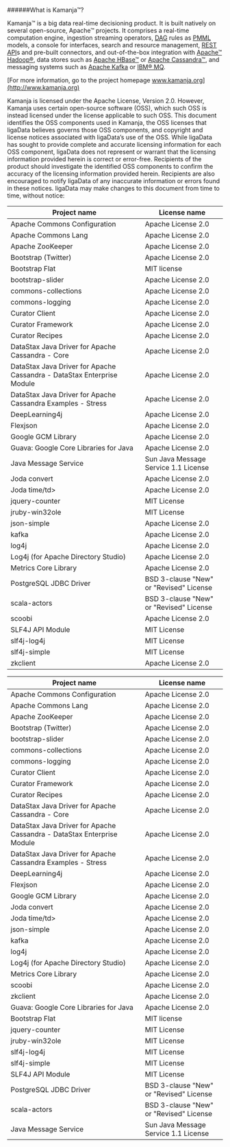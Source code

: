 ######What is Kamanja&#8482;?

Kamanja&#8482; is a big data real-time decisioning product. It is built natively on several open-source, Apache&#8482; projects. It comprises a real-time computation engine, ingestion streaming operators, [DAG](https://github.com/ligaDATA/Kamanja/wiki/Glossary#d) rules as [PMML](http://www.ibm.com/developerworks/library/ba-ind-PMML1/) models, a console for interfaces, search and resource management, [REST](http://rest.elkstein.org/2008/02/what-is-rest.html) [API](https://github.com/ligaDATA/Kamanja/wiki/Glossary#a)s and pre-built connectors, and out-of-the-box integration with [Apache&#8482; Hadoop&#174;](https://hadoop.apache.org/), data stores such as [Apache HBase&#8482;](http://hbase.apache.org/) or [Apache Cassandra&#8482;](http://cassandra.apache.org/), and messaging systems such as [Apache Kafka](http://kafka.apache.org/) or [IBM&#174; MQ](http://www-03.ibm.com/software/products/en/ibm-mq).

[For more information, go to the project homepage www.kamanja.org](http://www.kamanja.org)

Kamanja is licensed under the Apache License, Version 2.0.  However, Kamanja uses certain open-source software (OSS), which such OSS is instead licensed under the license applicable to such OSS.  This document identifies the OSS components used in Kamanja, the OSS licenses that ligaData  believes governs those OSS components, and copyright and license notices associated with ligaData’s use of the OSS. While ligaData has sought to provide complete and accurate licensing information for each OSS component, ligaData  does not represent or warrant that the licensing information provided herein is correct or error-free. Recipients of the product should investigate the identified OSS components to confirm the accuracy of the licensing information provided herein. Recipients are also encouraged to notify ligaData of any inaccurate information or errors found in these notices. ligaData may make changes to this document from time to time, without notice:

<table>
<tr>
<th>Project name</th>
<th>License name</th>
</tr>
<tbody>
<tr>
<td>Apache Commons Configuration</td>
<td>Apache License 2.0</td>
</tr>
<tr>
<td>Apache Commons Lang</td>
<td>Apache License 2.0</td>
</tr>
<tr>
<td>Apache ZooKeeper</td>
<td>Apache License 2.0</td>
</tr>
<tr>
<td>Bootstrap (Twitter)</td>
<td>Apache License 2.0</td>
</tr>
<tr>
<td>Bootstrap Flat</td>
<td>MIT license</td>
</tr>
<tr>
<td>bootstrap-slider</td>
<td> Apache License 2.0</td>
</tr>
<tr>
<td>commons-collections</td>
<td>Apache License 2.0</td>
</tr>
<tr>
<td>commons-logging</td>
<td>Apache License 2.0</td>
</tr>
<tr>
<td>Curator Client</td>
<td>Apache License 2.0</td>
</tr>
<tr>
<td>Curator Framework</td>
<td>Apache License 2.0</td>
</tr>
<tr>
<td>Curator Recipes</td>
<td>Apache License 2.0</td>
</tr>
<tr>
<td>DataStax Java Driver for Apache Cassandra - Core</td>
<td>Apache License 2.0</td>
</tr>
<tr>
<td>DataStax Java Driver for Apache Cassandra - DataStax Enterprise Module</td>
<td>Apache License 2.0</td>
</tr>
<tr>
<td>DataStax Java Driver for Apache Cassandra Examples - Stress</td>
<td>Apache License 2.0</td>
</tr>
<tr>
<td>DeepLearning4j</td>
<td>Apache License 2.0</td>
</tr>
<tr>
<td>Flexjson</td>
<td>Apache License 2.0</td>
</tr>
<tr>
<td>Google GCM Library</td>
<td>Apache License 2.0</td>
</tr>
<tr>
<td>Guava: Google Core Libraries for Java</td>
<td>Apache License 2.0</td>
</tr>
<tr>
<td>Java Message Service</td>
<td>Sun Java Message Service 1.1 License</td>
</tr>
<tr>
<td>Joda convert</td>
<td>Apache License 2.0</td>
</tr>
<tr>
<td>Joda time/td>
<td>Apache License 2.0</td>
</tr>
<tr>
<td>jquery-counter</td>
<td>MIT License</td>
</tr>
<tr>
<td>jruby-win32ole</td>
<td>MIT License</td>
</tr>
<tr>
<td>json-simple</td>
<td>Apache License 2.0</td>
</tr>
<tr>
<td>kafka</td>
<td>Apache License 2.0</td>
</tr>
<tr>
<td>log4j</td>
<td>Apache License 2.0</td>
</tr>
<tr>
<td>Log4j (for Apache Directory Studio)</td>
<td>Apache License 2.0</td>
</tr>
<tr>
<td>Metrics Core Library</td>
<td>Apache License 2.0</td>
</tr>
<tr>
<td>PostgreSQL JDBC Driver</td>
<td>BSD 3-clause "New" or "Revised" License</td>
</tr>
<tr>
<td>scala-actors</td>
<td>BSD 3-clause "New" or "Revised" License</td>
</tr>
<tr>
<td>scoobi</td>
<td>Apache License 2.0</td>
</tr>
<tr>
<td>SLF4J API Module</td>
<td>MIT License</td>
</tr>
<tr>
<td>slf4j-log4j</td>
<td>MIT License</td>
</tr>
<tr>
<td>slf4j-simple</td>
<td>MIT License</td>
</tr>
<tr>
<td>zkclient</td>
<td>Apache License 2.0</td>
</tr>
</tbody>
</table>

<table>
<tr>
<th>Project name</th>
<th>License name</th>
</tr>
<tbody>
<tr>
<td>Apache Commons Configuration</td>
<td>Apache License 2.0</td>
</tr>
<tr>
<td>Apache Commons Lang</td>
<td>Apache License 2.0</td>
</tr>
<tr>
<td>Apache ZooKeeper</td>
<td>Apache License 2.0</td>
</tr>
<tr>
<td>Bootstrap (Twitter)</td>
<td>Apache License 2.0</td>
</tr>
<tr>
<td>bootstrap-slider</td>
<td> Apache License 2.0</td>
</tr>
<tr>
<td>commons-collections</td>
<td>Apache License 2.0</td>
</tr>
<tr>
<td>commons-logging</td>
<td>Apache License 2.0</td>
</tr>
<tr>
<td>Curator Client</td>
<td>Apache License 2.0</td>
</tr>
<tr>
<td>Curator Framework</td>
<td>Apache License 2.0</td>
</tr>
<tr>
<td>Curator Recipes</td>
<td>Apache License 2.0</td>
</tr>
<tr>
<td>DataStax Java Driver for Apache Cassandra - Core</td>
<td>Apache License 2.0</td>
</tr>
<tr>
<td>DataStax Java Driver for Apache Cassandra - DataStax Enterprise Module</td>
<td>Apache License 2.0</td>
</tr>
<tr>
<td>DataStax Java Driver for Apache Cassandra Examples - Stress</td>
<td>Apache License 2.0</td>
</tr>
<tr>
<td>DeepLearning4j</td>
<td>Apache License 2.0</td>
</tr>
<tr>
<td>Flexjson</td>
<td>Apache License 2.0</td>
</tr>
<tr>
<td>Google GCM Library</td>
<td>Apache License 2.0</td>
</tr>
<tr>
<td>Joda convert</td>
<td>Apache License 2.0</td>
</tr>
<tr>
<td>Joda time/td>
<td>Apache License 2.0</td>
</tr>
<tr>
<td>json-simple</td>
<td>Apache License 2.0</td>
</tr>
<tr>
<td>kafka</td>
<td>Apache License 2.0</td>
</tr>
<tr>
<td>log4j</td>
<td>Apache License 2.0</td>
</tr>
<tr>
<td>Log4j (for Apache Directory Studio)</td>
<td>Apache License 2.0</td>
</tr>
<tr>
<td>Metrics Core Library</td>
<td>Apache License 2.0</td>
</tr>
<tr>
<td>scoobi</td>
<td>Apache License 2.0</td>
</tr>
<tr>
<td>zkclient</td>
<td>Apache License 2.0</td>
</tr>
<tr>
<td>Guava: Google Core Libraries for Java</td>
<td>Apache License 2.0</td>
</tr>
<tr>
<td>Bootstrap Flat</td>
<td>MIT license</td>
</tr>
<tr>
<td>jquery-counter</td>
<td>MIT License</td>
</tr>
<tr>
<td>jruby-win32ole</td>
<td>MIT License</td>
</tr>
<tr>
<td>slf4j-log4j</td>
<td>MIT License</td>
</tr>
<tr>
<td>slf4j-simple</td>
<td>MIT License</td>
</tr>
<tr>
<td>SLF4J API Module</td>
<td>MIT License</td>
</tr>
<tr>
<td>PostgreSQL JDBC Driver</td>
<td>BSD 3-clause "New" or "Revised" License</td>
</tr>
<tr>
<td>scala-actors</td>
<td>BSD 3-clause "New" or "Revised" License</td>
</tr>
<tr>
<td>Java Message Service</td>
<td>Sun Java Message Service 1.1 License</td>
</tr>
</tbody>
</table>
